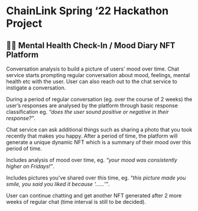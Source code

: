 # ChainLink Spring ‘22 Hackathon Project
## 🧠📔 Mental Health Check-In / Mood Diary NFT Platform
Conversation analysis to build a picture of users' mood over time. Chat service starts prompting regular conversation about mood, feelings, mental health etc with the user.
User can also reach out to the chat service to instigate a conversation.

During a period of regular conversation (eg. over the course of 2 weeks) the user’s responses are analysed by the platform through basic response classification eg. _“does the user sound positive or negative in their response?”_.

Chat service can ask additional things such as sharing a photo that you took recently that makes you happy. After a period of time, the platform will generate a unique dynamic NFT which is a summary of their mood over this period of time.

Includes analysis of mood over time, eg. _“your mood was consistently higher on Fridays!”_.

Includes pictures you’ve shared over this time, eg. _“this picture made you smile, you said you liked it because ‘......’”_.

User can continue chatting and get another NFT generated after 2 more weeks of regular chat (time interval is still to be decided).